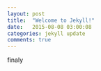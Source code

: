 ```yaml
---
layout: post
title:  "Welcome to Jekyll!"
date:   2015-08-08 03:00:08
categories: jekyll update
comments: true
---
```

finaly
